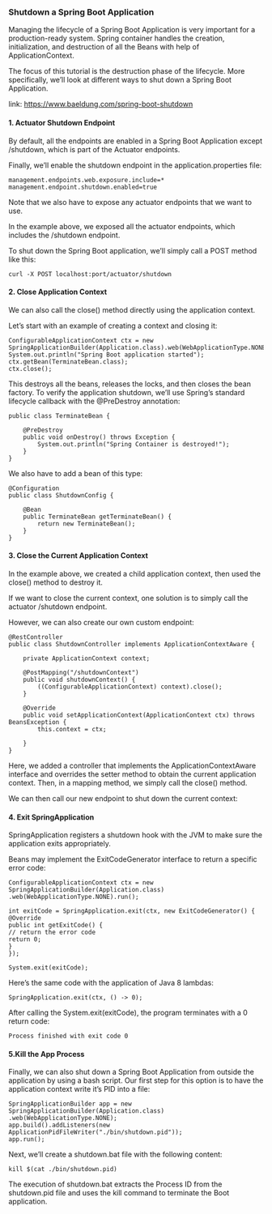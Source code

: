 ### Shutdown a Spring Boot Application

Managing the lifecycle of a Spring Boot Application is very important for a production-ready system.
Spring container handles the creation, initialization, and destruction of all the Beans with help of ApplicationContext.

The focus of this tutorial is the destruction phase of the lifecycle.
More specifically, we’ll look at different ways to shut down a Spring Boot Application.

link: https://www.baeldung.com/spring-boot-shutdown

#### 1. Actuator Shutdown Endpoint

By default, all the endpoints are enabled in a Spring Boot Application except /shutdown,
which is part of the Actuator endpoints.

Finally, we’ll enable the shutdown endpoint in the application.properties file:

```
management.endpoints.web.exposure.include=*
management.endpoint.shutdown.enabled=true
```

Note that we also have to expose any actuator endpoints that we want to use.

In the example above, we exposed all the actuator endpoints, which includes the /shutdown endpoint.

To shut down the Spring Boot application, we’ll simply call a POST method like this:

```
curl -X POST localhost:port/actuator/shutdown
```

#### 2. Close Application Context

We can also call the close() method directly using the application context.

Let’s start with an example of creating a context and closing it:

```
ConfigurableApplicationContext ctx = new
SpringApplicationBuilder(Application.class).web(WebApplicationType.NONE).run();
System.out.println("Spring Boot application started");
ctx.getBean(TerminateBean.class);
ctx.close();
```

This destroys all the beans, releases the locks, and then closes the bean factory.
To verify the application shutdown, we’ll use Spring’s standard lifecycle callback with the @PreDestroy annotation:

```
public class TerminateBean {

    @PreDestroy
    public void onDestroy() throws Exception {
        System.out.println("Spring Container is destroyed!");
    }
}
```

We also have to add a bean of this type:

```
@Configuration
public class ShutdownConfig {

    @Bean
    public TerminateBean getTerminateBean() {
        return new TerminateBean();
    }
}
```

#### 3. Close the Current Application Context

In the example above, we created a child application context, then used the close() method to destroy it.

If we want to close the current context, one solution is to simply call the actuator /shutdown endpoint.

However, we can also create our own custom endpoint:

```
@RestController
public class ShutdownController implements ApplicationContextAware {

    private ApplicationContext context;
    
    @PostMapping("/shutdownContext")
    public void shutdownContext() {
        ((ConfigurableApplicationContext) context).close();
    }

    @Override
    public void setApplicationContext(ApplicationContext ctx) throws BeansException {
        this.context = ctx;
        
    }
}
```

Here, we added a controller that implements the ApplicationContextAware interface and overrides the setter method
to obtain the current application context. Then, in a mapping method, we simply call the close() method.

We can then call our new endpoint to shut down the current context:

#### 4. Exit SpringApplication

SpringApplication registers a shutdown hook with the JVM to make sure the application exits appropriately.

Beans may implement the ExitCodeGenerator interface to return a specific error code:

```
ConfigurableApplicationContext ctx = new SpringApplicationBuilder(Application.class)
.web(WebApplicationType.NONE).run();

int exitCode = SpringApplication.exit(ctx, new ExitCodeGenerator() {
@Override
public int getExitCode() {
// return the error code
return 0;
}
});

System.exit(exitCode);
```

Here’s the same code with the application of Java 8 lambdas:

```
SpringApplication.exit(ctx, () -> 0);
```

After calling the System.exit(exitCode), the program terminates with a 0 return code:

```
Process finished with exit code 0
```

#### 5.Kill the App Process

Finally, we can also shut down a Spring Boot Application from outside the application by using a bash script.
Our first step for this option is to have the application context write it’s PID into a file:

```
SpringApplicationBuilder app = new SpringApplicationBuilder(Application.class)
.web(WebApplicationType.NONE);
app.build().addListeners(new ApplicationPidFileWriter("./bin/shutdown.pid"));
app.run();
```

Next, we’ll create a shutdown.bat file with the following content:

```
kill $(cat ./bin/shutdown.pid)
```

The execution of shutdown.bat extracts the Process ID from the shutdown.pid file and uses the kill command to terminate
the Boot application.